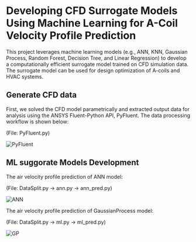 # Developing CFD Surrogate Models Using Machine Learning for A-Coil Velocity Profile Prediction
This project leverages machine learning models (e.g., ANN, KNN, Gaussian Process, Random Forest, Decision Tree, and Linear Regression) to develop a computationally efficient surrogate model trained on CFD simulation data. The surrogate model can be used for design optimization of A-coils and HVAC systems.

## Generate CFD data

First, we solved the CFD model parametrically and extracted output data for analysis using the ANSYS Fluent-Python API, PyFluent. The data processing workflow is shown below:

(File: PyFluent.py)

![PyFluent](https://github.com/PochingHsu/Acoil/assets/165426535/f490f5a3-243e-489c-8ffa-9543a6080d48)

## ML suggorate Models Development
The air velocity profile prediction of ANN model:

(File: DataSplit.py -> ann.py -> ann_pred.py)
 
![ANN](https://github.com/PochingHsu/Acoil/assets/165426535/7ee27fa2-cc4b-4f17-999d-3811acadbe17)

The air velocity profile prediction of GaussianProcess model:

(File: DataSplit.py -> ml.py -> ml_pred.py)
 
![GP](https://github.com/PochingHsu/Acoil/assets/165426535/8b564037-fcb9-4443-a989-cbf6c3d2a4e4)
